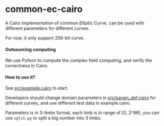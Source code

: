 # common-ec-cairo

A Cairo implementation of common Elliptic Curve, can be used with different parameters for different curves.

For now, it only support 256-bit curve. 


#### Outsourcing computing

We use Python to compute the complex field computing, and verify the correctness in Cairo. 

#### How to use it?

See [src/example.cairo](src/example.cairo) to start.

Developers should change domain parameters in [src/param_def.cairo](src/param_def.cairo) for different curves, and use different test data in example.cairo.

Parameters is in 3-limbs format, each limb is in range of [0, 2^86), you can use `split.py` to split a big number into 3 limbs.